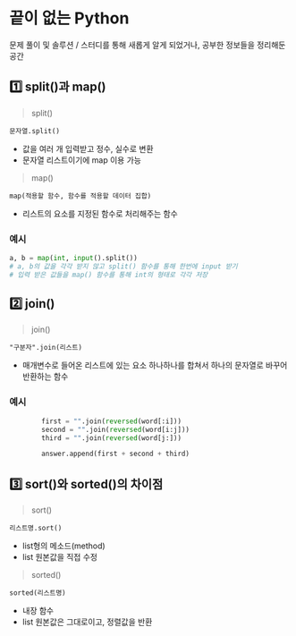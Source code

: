 # 끝이 없는 Python
문제 풀이 및 솔루션 / 스터디를 통해 새롭게 알게 되었거나, 공부한 정보들을 정리해둔 공간

## 1️⃣ split()과 map()

> split()

```문자열.split()```
- 값을 여러 개 입력받고 정수, 실수로 변환
- 문자열 리스트이기에 map 이용 가능

> map()

```map(적용할 함수, 함수를 적용할 데이터 집합)```
- 리스트의 요소를 지정된 함수로 처리해주는 함수

### 예시
```python
a, b = map(int, input().split())
# a, b의 값을 각각 받지 않고 split() 함수를 통해 한번에 input 받기
# 입력 받은 값들을 map() 함수를 통해 int의 형태로 각각 저장
```

## 2️⃣ join()

> join()

```"구분자".join(리스트)```
- 매개변수로 들어온 리스트에 있는 요소 하나하나를 합쳐서 하나의 문자열로 바꾸어 반환하는 함수

### 예시
```python
        first = "".join(reversed(word[:i]))
        second = "".join(reversed(word[i:j]))
        third = "".join(reversed(word[j:]))

        answer.append(first + second + third)
```

## 3️⃣ sort()와 sorted()의 차이점

> sort()

```리스트명.sort()```
- list형의 메소드(method)
- list 원본값을 직접 수정

> sorted()

```sorted(리스트명)```
- 내장 함수
- list 원본값은 그대로이고, 정렬값을 반환